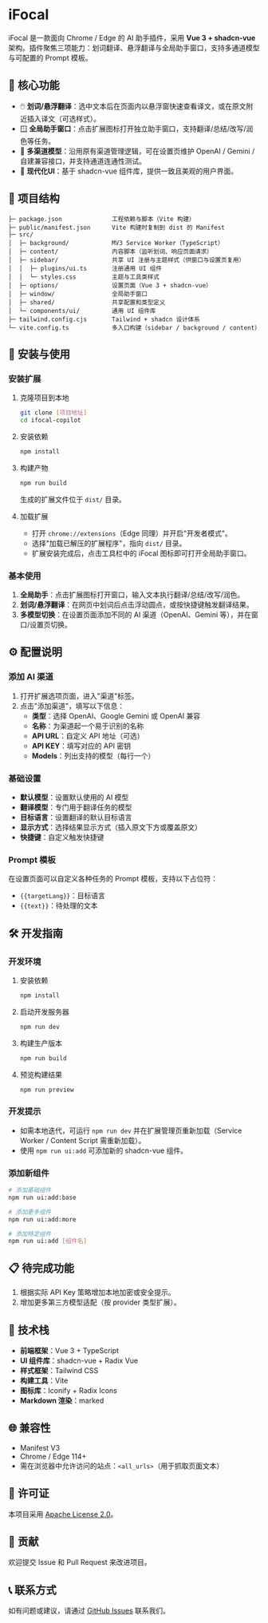 # iFocal

 iFocal 是一款面向 Chrome / Edge 的 AI 助手插件，采用 **Vue 3 + shadcn-vue** 架构。插件聚焦三项能力：划词翻译、悬浮翻译与全局助手窗口，支持多通道模型与可配置的 Prompt 模板。

## 🌟 核心功能

- 🖱️ **划词/悬浮翻译**：选中文本后在页面内以悬浮窗快速查看译文，或在原文附近插入译文（可选样式）。
- 🪟 **全局助手窗口**：点击扩展图标打开独立助手窗口，支持翻译/总结/改写/润色等任务。
- 🔌 **多渠道模型**：沿用原有渠道管理逻辑，可在设置页维护 OpenAI / Gemini / 自建兼容接口，并支持通道连通性测试。
- 🎨 **现代化UI**：基于 shadcn-vue 组件库，提供一致且美观的用户界面。

## 📁 项目结构

```
├─ package.json              工程依赖与脚本（Vite 构建）
├─ public/manifest.json      Vite 构建时复制到 dist 的 Manifest
├─ src/
│  ├─ background/            MV3 Service Worker（TypeScript）
│  ├─ content/               内容脚本（监听划词、响应页面请求）
│  ├─ sidebar/               共享 UI 注册与主题样式（供窗口与设置页复用）
│  │  ├─ plugins/ui.ts       注册通用 UI 组件
│  │  └─ styles.css          主题与工具类样式
│  ├─ options/               设置页面（Vue 3 + shadcn-vue）
│  ├─ window/                全局助手窗口
│  ├─ shared/                共享配置和类型定义
│  └─ components/ui/         通用 UI 组件库
├─ tailwind.config.cjs       Tailwind + shadcn 设计体系
└─ vite.config.ts            多入口构建（sidebar / background / content）
```

## 🚀 安装与使用

### 安装扩展

1. 克隆项目到本地
   ```bash
   git clone [项目地址]
   cd ifocal-copilot
   ```

2. 安装依赖
   ```bash
   npm install
   ```

3. 构建产物
   ```bash
   npm run build
   ```
   生成的扩展文件位于 `dist/` 目录。

4. 加载扩展
   - 打开 `chrome://extensions`（Edge 同理）并开启"开发者模式"。
   - 选择"加载已解压的扩展程序"，指向 `dist/` 目录。
   - 扩展安装完成后，点击工具栏中的 iFocal 图标即可打开全局助手窗口。

### 基本使用

1. **全局助手**：点击扩展图标打开窗口，输入文本执行翻译/总结/改写/润色。
2. **划词/悬浮翻译**：在网页中划词后点击浮动圆点，或按快捷键触发翻译结果。
3. **多模型切换**：在设置页面添加不同的 AI 渠道（OpenAI、Gemini 等），并在窗口/设置页切换。

## ⚙️ 配置说明

### 添加 AI 渠道

1. 打开扩展选项页面，进入"渠道"标签。
2. 点击"添加渠道"，填写以下信息：
   - **类型**：选择 OpenAI、Google Gemini 或 OpenAI 兼容
   - **名称**：为渠道起一个易于识别的名称
   - **API URL**：自定义 API 地址（可选）
   - **API KEY**：填写对应的 API 密钥
   - **Models**：列出支持的模型（每行一个）

### 基础设置

- **默认模型**：设置默认使用的 AI 模型
- **翻译模型**：专门用于翻译任务的模型
- **目标语言**：设置翻译的默认目标语言
- **显示方式**：选择结果显示方式（插入原文下方或覆盖原文）
- **快捷键**：自定义触发快捷键

### Prompt 模板

在设置页面可以自定义各种任务的 Prompt 模板，支持以下占位符：
- `{{targetLang}}`：目标语言
- `{{text}}`：待处理的文本

## 🛠️ 开发指南

### 开发环境

1. 安装依赖
   ```bash
   npm install
   ```

2. 启动开发服务器
   ```bash
   npm run dev
   ```

3. 构建生产版本
   ```bash
   npm run build
   ```

4. 预览构建结果
   ```bash
   npm run preview
   ```

### 开发提示

- 如需本地迭代，可运行 `npm run dev` 并在扩展管理页重新加载（Service Worker / Content Script 需重新加载）。
- 使用 `npm run ui:add` 可添加新的 shadcn-vue 组件。

### 添加新组件

```bash
# 添加基础组件
npm run ui:add:base

# 添加更多组件
npm run ui:add:more

# 添加特定组件
npm run ui:add [组件名]
```

## 📋 待完成功能

1. 根据实际 API Key 策略增加本地加密或安全提示。
2. 增加更多第三方模型适配（按 provider 类型扩展）。

## 🔧 技术栈

- **前端框架**：Vue 3 + TypeScript
- **UI 组件库**：shadcn-vue + Radix Vue
- **样式框架**：Tailwind CSS
- **构建工具**：Vite
- **图标库**：Iconify + Radix Icons
- **Markdown 渲染**：marked

## 🌐 兼容性

- Manifest V3
- Chrome / Edge 114+
- 需在浏览器中允许访问的站点：`<all_urls>`（用于抓取页面文本）

## 📄 许可证

本项目采用 [Apache License 2.0](LICENSE)。

## 🤝 贡献

欢迎提交 Issue 和 Pull Request 来改进项目。

## 📞 联系方式

如有问题或建议，请通过 [GitHub Issues](../../issues) 联系我们。
